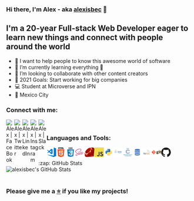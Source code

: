 ### Hi there, I'm Alex - aka [alexisbec] 👋

## I'm a 20-year Full-stack Web Developer eager to learn new things and connect with people around the world

- 🔭 I want to help people to know this awesome world of software
- 🌱 I’m currently learning everything 🤣
- 👯 I’m looking to collaborate with other content creators
- 🥅 2021 Goals: Start working for big companies
- 💻 Student at Microverse and IPN
-  📍  Mexico City

### Connect with me:

[<img align="left" alt="Alex | FaceBook" width="22px" src="https://cdn.jsdelivr.net/npm/simple-icons@v3/icons/facebook.svg" />][facebook]
[<img align="left" alt="Alex | Twitter" width="22px" src="https://cdn.jsdelivr.net/npm/simple-icons@v3/icons/twitter.svg" />][twitter]
[<img align="left" alt="Alex | LinkedIn" width="22px" src="https://cdn.jsdelivr.net/npm/simple-icons@v3/icons/linkedin.svg" />][linkedin]
[<img align="left" alt="Alex | Instagram" width="22px" src="https://cdn.jsdelivr.net/npm/simple-icons@v3/icons/instagram.svg" />][instagram]
[<img align="left" alt="Alex | Slack" width="22px" src="https://simpleicons.org/icons/slack.svg" />][slack]

<br />

### Languages and Tools:

[<img align="left" alt="Visual Studio Code" width="26px" src="https://raw.githubusercontent.com/github/explore/80688e429a7d4ef2fca1e82350fe8e3517d3494d/topics/visual-studio-code/visual-studio-code.png" />][alexisbec]
[<img align="left" alt="HTML5" width="26px" src="https://raw.githubusercontent.com/github/explore/80688e429a7d4ef2fca1e82350fe8e3517d3494d/topics/html/html.png" />][alexisbec]
[<img align="left" alt="CSS3" width="26px" src="https://raw.githubusercontent.com/github/explore/80688e429a7d4ef2fca1e82350fe8e3517d3494d/topics/css/css.png" />][alexisbec]
[<img align="left" alt="Sass" width="26px" src="https://raw.githubusercontent.com/github/explore/80688e429a7d4ef2fca1e82350fe8e3517d3494d/topics/sass/sass.png" />][alexisbec]
[<img align="left" alt="Ruby" width="26px" src="https://raw.githubusercontent.com/github/explore/80688e429a7d4ef2fca1e82350fe8e3517d3494d/topics/ruby/ruby.png" />][alexisbec]
[<img align="left" alt="JavaScript" width="26px" src="https://raw.githubusercontent.com/github/explore/80688e429a7d4ef2fca1e82350fe8e3517d3494d/topics/javascript/javascript.png" />][alexisbec]
[<img align="left" alt="Python" width="26px" src="https://raw.githubusercontent.com/github/explore/80688e429a7d4ef2fca1e82350fe8e3517d3494d/topics/python/python.png" />][alexisbec]
[<img align="left" alt="Java" width="26px" src="https://raw.githubusercontent.com/github/explore/80688e429a7d4ef2fca1e82350fe8e3517d3494d/topics/java/java.png" />][alexisbec]
[<img align="left" alt="C" width="26px" src="https://raw.githubusercontent.com/github/explore/80688e429a7d4ef2fca1e82350fe8e3517d3494d/topics/c/c.png" />][alexisbec]
[<img align="left" alt="SQL" width="26px" src="https://raw.githubusercontent.com/github/explore/80688e429a7d4ef2fca1e82350fe8e3517d3494d/topics/sql/sql.png" />][alexisbec]
[<img align="left" alt="MySQL" width="26px" src="https://raw.githubusercontent.com/github/explore/80688e429a7d4ef2fca1e82350fe8e3517d3494d/topics/mysql/mysql.png" />][alexisbec]
[<img align="left" alt="Git" width="26px" src="https://raw.githubusercontent.com/github/explore/80688e429a7d4ef2fca1e82350fe8e3517d3494d/topics/git/git.png" />][alexisbec]
[<img align="left" alt="GitHub" width="26px" src="https://raw.githubusercontent.com/github/explore/78df643247d429f6cc873026c0622819ad797942/topics/github/github.png" />][alexisbec]

<br />
<br />

<summary>:zap: GitHub Stats</summary>

<img align="left" alt="alexisbec's GitHub Stats" src="https://github-readme-stats-git-master.alexisbec.vercel.app/api?username=alexisbec&show_icons=true&hide_border=true" />

<br />
<br />

### Please give me a [⭐️] if you like my projects!




[alexisbec]: https://github.com/alexisbec
[twitter]: https://twitter.com/AlexisV31667779
[facebook]: https://www.facebook.com/alex.becerril.777/
[instagram]: https://www.instagram.com/alexdafak/
[linkedin]: https://www.linkedin.com/in/alexis-varela-2584111b7/
[slack]: https://app.slack.com/client/T47CT8XPG/D01J16AF8CE/user_profile/U01BLN4GCSU
[⭐️]: https://github.com/alexisbec?tab=repositories
